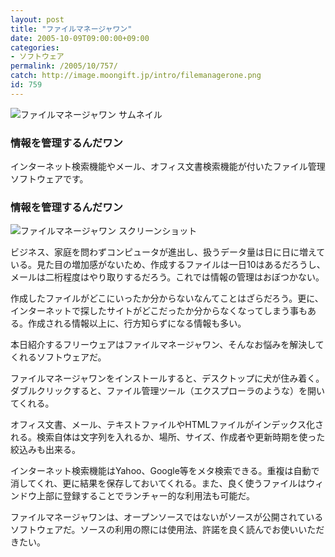 ```yaml
---
layout: post
title: "ファイルマネージャワン"
date: 2005-10-09T09:00:00+09:00
categories:
- ソフトウェア
permalink: /2005/10/757/
catch: http://image.moongift.jp/intro/filemanagerone.png
id: 759
---
```

 ![ファイルマネージャワン サムネイル](http://image.moongift.jp/intro/filemanagerone.s.png "ファイルマネージャワン サムネイル")
  

### 情報を管理するんだワン
  
インターネット検索機能やメール、オフィス文書検索機能が付いたファイル管理ソフトウェアです。  
<!--more-->  

### 情報を管理するんだワン
  

![ファイルマネージャワン スクリーンショット](http://image.moongift.jp/intro/filemanagerone.png "ファイルマネージャワン スクリーンショット")

  

ビジネス、家庭を問わずコンピュータが進出し、扱うデータ量は日に日に増えている。見た目の増加感がないため、作成するファイルは一日10はあるだろうし、メールは二桁程度はやり取りするだろう。これでは情報の管理はおぼつかない。

  

作成したファイルがどこにいったか分からないなんてことはざらだろう。更に、インターネットで探したサイトがどこだったか分からなくなってしまう事もある。作成される情報以上に、行方知らずになる情報も多い。

  

本日紹介するフリーウェアはファイルマネージャワン、そんなお悩みを解決してくれるソフトウェアだ。

  

ファイルマネージャワンをインストールすると、デスクトップに犬が住み着く。ダブルクリックすると、ファイル管理ツール（エクスプローラのような）を開いてくれる。

  

オフィス文書、メール、テキストファイルやHTMLファイルがインデックス化される。検索自体は文字列を入れるか、場所、サイズ、作成者や更新時期を使った絞込みも出来る。

  

インターネット検索機能はYahoo、Google等をメタ検索できる。重複は自動で消してくれ、更に結果を保存しておいてくれる。また、良く使うファイルはウィンドウ上部に登録することでランチャー的な利用法も可能だ。

  

ファイルマネージャワンは、オープンソースではないがソースが公開されているソフトウェアだ。ソースの利用の際には使用法、許諾を良く読んでお使いいただきたい。

